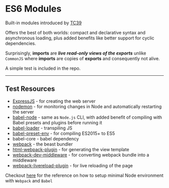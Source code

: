 # ES6 Modules

Built-in modules introduced by [TC39](https://github.com/tc39)

Offers the best of both worlds: compact and declarative syntax and asynchronous loading, plus added benefits like better support for cyclic dependencies.

Surprisingly, **imports** are **_live read-only views of the exports_** unlike `CommonJS` where **imports** are copies of **exports** and consequently not alive.

A simple test is included in the repo.

---

## Test Resources

- [ExpressJS](https://expressjs.com/) - for creating the web server
- [nodemon](https://github.com/remy/nodemon) - for monitoring changes in Node and automatically restarting the server
- [babel-node](https://github.com/babel/example-node-server) - same as `Node.js` CLI, with added benefit of compiling with Babel presets and plugins before running it
- [babel-loader](https://github.com/babel/babel-loader) - transpiling JS
- [babel-preset-env](http://babeljs.io/docs/en/env/) - for compiling ES2015+ to ES5
- babel-core - babel dependency
- [webpack](https://webpack.js.org/) - the beast bundler
- [html-webpack-plugin](https://github.com/jantimon/html-webpack-plugin) - for generating the view template
- [webpack-dev-middleware](https://github.com/webpack/webpack-dev-middleware) - for converting webpack bundle into a middleware
- [webpack-livereload-plugin](https://github.com/statianzo/webpack-livereload-plugin) - for live reloading of the page

Checkout [here](https://dev.to/aurelkurtula/setting-up-a-minimal-node-environment-with-webpack-and-babel--1j04) for the reference on how to setup minimal Node environment with `Webpack` and `Babel`

